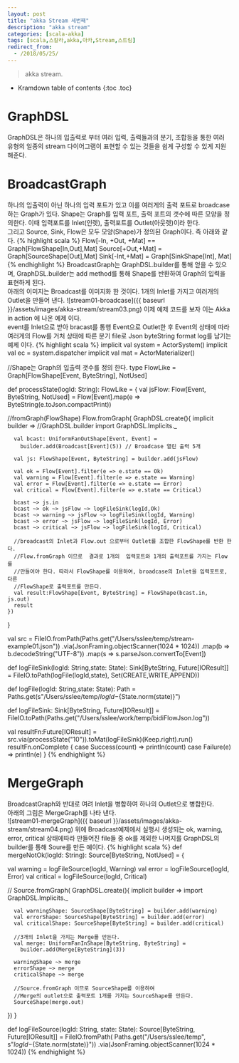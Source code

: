 ```yaml
---
layout: post
title: "akka Stream 세번째"
description: "akka stream"
categories: [scala-akka]
tags: [scala,스칼라,akka,아카,Stream,스트림]
redirect_from:
  - /2018/05/25/
---
```


> akka stream.
>


* Kramdown table of contents
{:toc .toc}

# GraphDSL
GraphDSL은 하나의 입출력로 부터 여러 입력, 출력들과의 분기, 조합등을 통한 여러 유형의 일종의 stream  다이어그램이 표현할 수 있는 것들을 쉽게 구성할 수 있게 지원해준다.  

# BroadcastGraph
하나의 입출력이 아닌 하나의 입력 포트가 있고 이를 여러게의 출력 포트로 broadcase하는 Graph가 있다. 
Shape는 Graph를 입력 포트, 출력 포트의 갯수에 따른 모양을 정의한다. 이때 입력포트를 Inlet(인렛), 출력포트를 Outlet(아웃렛)이라 한다.  
그리고 Source, Sink, Flow은 모두 모양(Shape)가 정의된 Graph이다. 즉 아래와 같다.
{% highlight scala %}
Flow[-In, +Out, +Mat] == Graph[FlowShape[In,Out],Mat]
Source[+Out,+Mat] = Graph[SourceShape[Out],Mat]
Sink[-Int,+Mat] = Graph[SinkShape[Int], Mat]
{% endhighlight %}
BroadcastGraph는 GraphDSL.builder를 통해 얻을 수 있으며, GraphDSL.builder는 add method를 통해 Shape를 반환하여 Graph의 입력을 표현하게 된다.  
아래의 이미지는 Broadcast를 이미지화 한 것이다. 1개의 Inlet를 가지고 여러개의 Outlet을 만들어 낸다.
![stream01-broadcase]({{ baseurl }}/assets/images/akka-stream/stream03.png)
이제 예제 코드를 보자 이는 Akka in action 에 나온 예제 이다.  
event를 Inlet으로 받아 bracast를 통행 Event으로 Outlet한 후 Event의 상태에 따라 여러게의 Flow를 거처 상태에 따른 분기 file로 Json byteString format log를 남기는 예제 이다.
{% highlight scala %}
implicit val system = ActorSystem()
implicit val ec = system.dispatcher
implicit val mat = ActorMaterializer()
  
//Shape는 Graph의 입출력 갯수를 정의 한다.
type FlowLike = Graph[FlowShape[Event, ByteString], NotUsed]

def processState(logId: String): FlowLike = {
  val jsFlow: Flow[Event, ByteString, NotUsed] = 
    Flow[Event].map(e => ByteString(e.toJson.compactPrint))

  //fromGraph(FlowShape)
  Flow.fromGraph(
    GraphDSL.create(){ implicit builder => //GraphDSL.builder
      import GraphDSL.Implicits._

      val bcast: UniformFanOutShape[Event, Event] =
        builder.add(Broadcast[Event](5)) // Broadcase 열린 출력 5개

      val js: FlowShape[Event, ByteString] = builder.add(jsFlow)

      val ok = Flow[Event].filter(e => e.state == Ok)
      val warning = Flow[Event].filter(e => e.state == Warning)
      val error = Flow[Event].filter(e => e.state == Error)
      val critical = Flow[Event].filter(e => e.state == Critical)

      bcast ~> js.in
      bcast ~> ok ~> jsFlow ~> logFileSink(logId,Ok)
      bcast ~> warning ~> jsFlow ~> logFileSink(logId, Warning)
      bcast ~> error ~> jsFlow ~> logFileSink(logId, Error)
      bcast ~> critical ~> jsFlow ~> logFileSink(logId, Critical)
      
      //broadcast의 Inlet과 Flow.out 으로부터 Outlet를 조합한 FlowShape를 반환 한다.
      //Flow.fromGraph 이므로  결과로 1개의  입력포트와 1개의 출력포트를 가지는 Flow를 
      //만들어야 한다. 따라서 FlowShape를 이용하여, broadcase의 Inlet을 입력포트로, 다른 
      //FlowShape로 출력포트를 만든다.
      val result:FlowShape[Event, ByteString] = FlowShape(bcast.in, js.out)
      result
    })
}

val src = 
  FileIO.fromPath(Paths.get("/Users/sslee/temp/stream-example01.json"))
    .via(JsonFraming.objectScanner(1024 * 1024))
    .map(b => b.decodeString("UTF-8"))
    .map(s => s.parseJson.convertTo[Event])

def logFileSink(logId: String,state: State): Sink[ByteString,
  Future[IOResult]] = 
    FileIO.toPath(logFile(logId,state), Set(CREATE,WRITE,APPEND))

def logFile(logId: String,state: State): Path = 
  Paths.get(s"/Users/sslee/temp/$logId-${State.norm(state)}")
    

def logFileSink: Sink[ByteString, Future[IOResult]] = 
  FileIO.toPath(Paths.get("/Users/sslee/work/temp/bidiFlowJson.log"))

val resultFn:Future[IOResult] = 
  src.via(processState("10")).toMat(logFileSink)(Keep.right).run()
resultFn.onComplete {
  case Success(count) =>
    println(count)
  case Failure(e) => 
    println(e)
}
{% endhighlight %}

# MergeGraph
BroadcastGraph와 반대로 여려 Inlet을 병합하여 하나의 Outlet으로 병합한다.  
아래의 그림은 MergeGraph를 나타 낸다.  
![stream01-mergeGraph]({{ baseurl }}/assets/images/akka-stream/stream04.png)
위에 Broadcast예제에서 실행시 생성되는  ok, warning, error, critical 상태에따라 만들어진 file들 중 ok를 제외한 나머지를 GraphDSL의 builder를 통해 Soure를 만든 예이다.
{% highlight scala %}
def mergeNotOk(logId: String): Source[ByteString, NotUsed] = {
    
  val warning = logFileSource(logId, Warning)
  val error = logFileSource(logId, Error)
  val critical = logFileSource(logId, Critical)

  //
  Source.fromGraph(
    GraphDSL.create(){ implicit builder =>
      import GraphDSL.Implicits._

      val warningShape: SourceShape[ByteString] = builder.add(warning)
      val errorShape: SourceShape[ByteString] = builder.add(error)
      val criticalShape: SourceShape[ByteString] = builder.add(critical)

      //3개의 Inlet을 가지는 Merge를 만든다.
      val merge: UniformFanInShape[ByteString, ByteString] =
        builder.add(Merge[ByteString](3))

      warningShape ~> merge
      errorShape ~> merge
      criticalShape ~> merge

      //Source.fromGraph 이므로 SourceShape를 이용하여 
      //Merge의 outlet으로 출력포트 1개를 가지는 SourceShape를 만든다.
      SourceShape(merge.out)
  })
}

def logFileSource(logId: String, state: State): 
  Source[ByteString, Future[IOResult]] = 
  FileIO.fromPath(
   Paths.get("/Users/sslee/temp", s"$logId-${State.norm(state)}"))
  .via(JsonFraming.objectScanner(1024 * 1024))
{% endhighlight %}





[^1]: This is a footnote.

[kramdown]: https://kramdown.gettalong.org/
[Simple Texture]: https://github.com/yizeng/jekyll-theme-simple-texture
